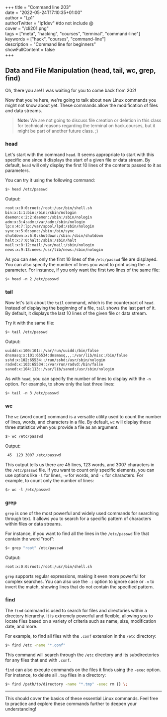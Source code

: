 +++ 
title = "Command line 203"  
date = "2022-05-24T17:10:35+01:00"  
author = "Lp1"  
authorTwitter = "lp1dev" #do not include @  
cover = "/cli201.png"  
tags = ["meta", "hacking", "courses", "terminal", "command-line"]  
keywords = ["hack", "courses", "command-line"]  
description = "Command line for beginners"  
showFullContent = false  
+++

## Data and File Manipulation (head, tail, wc, grep, find)

Oh, there you are! I was waiting for you to come back from 202!

Now that you're here, we're going to talk about new Linux commands you might not know about yet. These commands allow the modification of files and data streams.

> **Note:** We are not going to discuss file creation or deletion in this class for technical reasons regarding the terminal on hack.courses, but it might be part of another future class. ;)

### head

Let's start with the command `head`. It seems appropriate to start with this specific one since it displays the start of a given file or data stream. By default, `head` will only display the first 10 lines of the contents passed to it as parameters.

You can try it using the following command:

```bash
$> head /etc/passwd
```

Output:
```bash
root:x:0:0:root:/root:/usr/bin/shell.sh
bin:x:1:1:bin:/bin:/sbin/nologin
daemon:x:2:2:daemon:/sbin:/sbin/nologin
adm:x:3:4:adm:/var/adm:/sbin/nologin
lp:x:4:7:lp:/var/spool/lpd:/sbin/nologin
sync:x:5:0:sync:/sbin:/bin/sync
shutdown:x:6:0:shutdown:/sbin:/sbin/shutdown
halt:x:7:0:halt:/sbin:/sbin/halt
mail:x:8:12:mail:/var/mail:/sbin/nologin
news:x:9:13:news:/usr/lib/news:/sbin/nologin
```

As you can see, only the first 10 lines of the `/etc/passwd` file are displayed. You can also specify the number of lines you want to print using the `-n` parameter. For instance, if you only want the first two lines of the same file:

```bash
$> head -n 2 /etc/passwd
```

### tail

Now let's talk about the `tail` command, which is the counterpart of `head`. Instead of displaying the beginning of a file, `tail` shows the last part of it. By default, it displays the last 10 lines of the given file or data stream.

Try it with the same file:

```bash
$> tail /etc/passwd
```

Output:
```bash
uuidd:x:100:101::/var/run/uuidd:/bin/false
dnsmasq:x:101:65534:dnsmasq,,,:/var/lib/misc:/bin/false
sshd:x:102:65534::/run/sshd:/usr/sbin/nologin
radvd:x:103:65534::/var/run/radvd:/bin/false
saned:x:104:113::/var/lib/saned:/usr/sbin/nologin
```

As with `head`, you can specify the number of lines to display with the `-n` option. For example, to show only the last three lines:

```bash
$> tail -n 3 /etc/passwd
```

### wc

The `wc` (word count) command is a versatile utility used to count the number of lines, words, and characters in a file. By default, `wc` will display these three statistics when you provide a file as an argument.

```bash
$> wc /etc/passwd
```

Output:
```bash
 45  123 3007 /etc/passwd
```

This output tells us there are 45 lines, 123 words, and 3007 characters in the `/etc/passwd` file. If you want to count only specific elements, you can use options like `-l` for lines, `-w` for words, and `-c` for characters. For example, to count only the number of lines:

```bash
$> wc -l /etc/passwd
```

### grep

`grep` is one of the most powerful and widely used commands for searching through text. It allows you to search for a specific pattern of characters within files or data streams.

For instance, if you want to find all the lines in the `/etc/passwd` file that contain the word "root":

```bash
$> grep "root" /etc/passwd
```

Output:
```bash
root:x:0:0:root:/root:/usr/bin/shell.sh
```

`grep` supports regular expressions, making it even more powerful for complex searches. You can also use the `-i` option to ignore case or `-v` to invert the match, showing lines that do not contain the specified pattern.

### find

The `find` command is used to search for files and directories within a directory hierarchy. It is extremely powerful and flexible, allowing you to locate files based on a variety of criteria such as name, size, modification date, and more.

For example, to find all files with the `.conf` extension in the `/etc` directory:

```bash
$> find /etc -name "*.conf"
```

This command will search through the `/etc` directory and its subdirectories for any files that end with `.conf`.

`find` can also execute commands on the files it finds using the `-exec` option. For instance, to delete all `.tmp` files in a directory:

```bash
$> find /path/to/directory -name "*.tmp" -exec rm {} \;
```

---

This should cover the basics of these essential Linux commands. Feel free to practice and explore these commands further to deepen your understanding!
